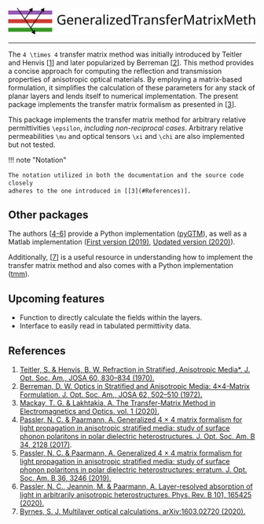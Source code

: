 ![header](./assets/banner.svg)

---

The ``4 \times 4`` transfer matrix method was initially introduced by Teitler
and Henvis [[1](#References)] and later popularized by Berreman
[[2](#References)]. This method provides a concise approach for computing the
reflection and transmission properties of anisotropic optical materials. By
employing a matrix-based formulation, it simplifies the calculation of these
parameters for any stack of planar layers and lends itself to numerical
implementation. The present package implements the transfer matrix formalism as
presented in [[3](#References)].

This package implements the transfer matrix method for arbitrary relative
permittivities ``\epsilon``, *including non-reciprocal cases*. Arbitrary relative
permeabilities ``\mu`` and optical tensors ``\xi`` and ``\chi`` are also
implemented but not tested.

!!! note "Notation"

    The notation utilized in both the documentation and the source code closely
    adheres to the one introduced in [[3](#References)].

## Other packages
The authors [[4-6](#References)] provide a Python implementation
([pyGTM](https://github.com/pyMatJ/pyGTM)), as well as a Matlab implementation
([First version (2019)](https://doi.org/10.5281/zenodo.601496), [Updated version
(2020)](https://zenodo.org/record/3648041)).

Additionally, [[7](#References)] is a useful resource in understanding how to
implement the transfer matrix method and also comes with a Python implementation
([tmm](https://pypi.org/project/tmm/)).

## Upcoming features

- Function to directly calculate the fields within the layers.
- Interface to easily read in tabulated permittivity data.

## References

1. [Teitler, S. & Henvis, B. W. Refraction in Stratified, Anisotropic
   Media*. J. Opt. Soc. Am., JOSA 60, 830–834
   (1970).](https://doi.org/10.1364/JOSA.60.000830) 
2. [Berreman, D. W. Optics in Stratified and Anisotropic Media: 4×4-Matrix
   Formulation. J. Opt. Soc. Am., JOSA 62, 502–510
   (1972).](https://doi.org/10.1364/JOSA.62.000502) 
3. [Mackay, T. G. & Lakhtakia, A. The Transfer-Matrix Method in Electromagnetics and Optics. vol. 1 (2020).](https://doi.org/10.1007/978-3-031-02022-3)
4. [Passler, N. C. & Paarmann, A. Generalized 4 × 4 matrix formalism for light
   propagation in anisotropic stratified media: study of surface phonon
   polaritons in polar dielectric heterostructures. J. Opt. Soc. Am. B 34, 2128
   (2017)](https://doi.org/10.1364/JOSAB.34.002128). 
5. [Passler, N. C. & Paarmann, A. Generalized 4 × 4 matrix formalism for light
   propagation in anisotropic stratified media: study of surface phonon
   polaritons in polar dielectric heterostructures: erratum. J. Opt. Soc. Am. B
   36, 3246 (2019).](https://doi.org/10.1364/JOSAB.36.003246) 
6. [Passler, N. C., Jeannin, M. & Paarmann, A. Layer-resolved absorption of
   light in arbitrarily anisotropic heterostructures. Phys. Rev. B 101, 165425
   (2020).](https://doi.org/10.1103/PhysRevB.101.165425)
7. [Byrnes, S. J. Multilayer optical calculations. arXiv:1603.02720
   (2020).](http://arxiv.org/abs/1603.02720)

